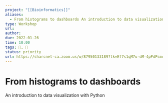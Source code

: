 ```yaml
---
project: "[[Bioinformatics]]"
aliases:
  - From histograms to dashboards An introduction to data visualization with Python
type: Workshop
url:
author:
due: 2022-01-26
time: 10:00
tags: 🧨, 🦈  
status: priority
url: https://sharcnet-ca.zoom.us/w/87950133189?tk=Ef7s1qM7u-dM-4pPdPsmqz2aHMktepBNIlExKk7w9l8.DQMAAAAUejyHxRZnU19vSU1VUVEteVFVa3VYRHF5NFd3AAAAAAAAAAAAAAAAAAAAAAAAAAAAAA&pwd=bUdMTlFEUWtXN25NOTNVTkhOSU1sZz09
---
```


# From histograms to dashboards 
An introduction to data visualization with Python
